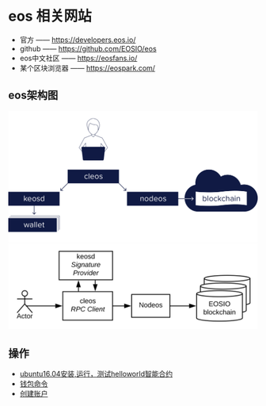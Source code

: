# eos 相关网站

- 官方 —— <https://developers.eos.io/>
- github —— <https://github.com/EOSIO/eos>
- eos中文社区 —— <https://eosfans.io/>
- 某个区块浏览器 —— <https://eospark.com/>

## eos架构图

![eos框架图](eos.png)
![eos架构图](eos.svg)

## 操作

- [ubuntu16.04安装,运行，测试helloworld智能合约](eosio.start.md)
- [钱包命令](eosio.wallet.md)
- [创建账户](eosio.account.md)
